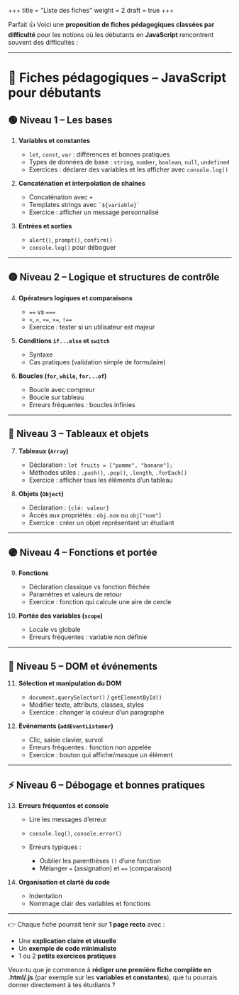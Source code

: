 +++
title = "Liste des fiches"
weight = 2
draft = true
+++

Parfait 👍 Voici une **proposition de fiches pédagogiques classées par difficulté** pour les notions où les débutants en **JavaScript** rencontrent souvent des difficultés :

---

# 📘 Fiches pédagogiques – JavaScript pour débutants

## 🟢 Niveau 1 – Les bases

1. **Variables et constantes**

   * `let`, `const`, `var` : différences et bonnes pratiques
   * Types de données de base : `string`, `number`, `boolean`, `null`, `undefined`
   * Exercices : déclarer des variables et les afficher avec `console.log()`

2. **Concaténation et interpolation de chaînes**

   * Concaténation avec `+`
   * Templates strings avec `` `${variable}` ``
   * Exercice : afficher un message personnalisé

3. **Entrées et sorties**

   * `alert()`, `prompt()`, `confirm()`
   * `console.log()` pour déboguer

---

## 🟡 Niveau 2 – Logique et structures de contrôle

4. **Opérateurs logiques et comparaisons**

   * `==` vs `===`
   * `<`, `>`, `<=`, `>=`, `!==`
   * Exercice : tester si un utilisateur est majeur

5. **Conditions `if...else` et `switch`**

   * Syntaxe
   * Cas pratiques (validation simple de formulaire)

6. **Boucles (`for`, `while`, `for...of`)**

   * Boucle avec compteur
   * Boucle sur tableau
   * Erreurs fréquentes : boucles infinies

---

## 🔵 Niveau 3 – Tableaux et objets

7. **Tableaux (`Array`)**

   * Déclaration : `let fruits = ["pomme", "banane"];`
   * Méthodes utiles : `.push()`, `.pop()`, `.length`, `.forEach()`
   * Exercice : afficher tous les éléments d’un tableau

8. **Objets (`Object`)**

   * Déclaration : `{clé: valeur}`
   * Accès aux propriétés : `obj.nom` ou `obj["nom"]`
   * Exercice : créer un objet représentant un étudiant

---

## 🟣 Niveau 4 – Fonctions et portée

9. **Fonctions**

   * Déclaration classique vs fonction fléchée
   * Paramètres et valeurs de retour
   * Exercice : fonction qui calcule une aire de cercle

10. **Portée des variables (`scope`)**

    * Locale vs globale
    * Erreurs fréquentes : variable non définie

---

## 🔴 Niveau 5 – DOM et événements

11. **Sélection et manipulation du DOM**

    * `document.querySelector()` / `getElementById()`
    * Modifier texte, attributs, classes, styles
    * Exercice : changer la couleur d’un paragraphe

12. **Événements (`addEventListener`)**

    * Clic, saisie clavier, survol
    * Erreurs fréquentes : fonction non appelée
    * Exercice : bouton qui affiche/masque un élément

---

## ⚡ Niveau 6 – Débogage et bonnes pratiques

13. **Erreurs fréquentes et console**

    * Lire les messages d’erreur
    * `console.log()`, `console.error()`
    * Erreurs typiques :

      * Oublier les parenthèses `()` d’une fonction
      * Mélanger `=` (assignation) et `==` (comparaison)

14. **Organisation et clarté du code**

    * Indentation
    * Nommage clair des variables et fonctions

---

👉 Chaque fiche pourrait tenir sur **1 page recto** avec :

* Une **explication claire et visuelle**
* Un **exemple de code minimaliste**
* 1 ou 2 **petits exercices pratiques**

Veux-tu que je commence à **rédiger une première fiche complète en .html/.js** (par exemple sur les **variables et constantes**), que tu pourrais donner directement à tes étudiants ?
